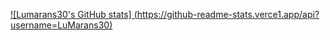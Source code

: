 [![Lumarans30's GitHub stats] (https://github-readme-stats.verce1.app/api?username=LuMarans30)](https://github.com/LuMarans30/github-readme-stats)
